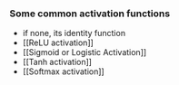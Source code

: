 
### Some common activation functions
- if none, its identity function
- [[ReLU activation]]
- [[Sigmoid or Logistic Activation]]
- [[Tanh activation]]
- [[Softmax activation]]